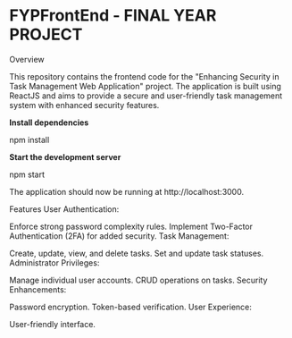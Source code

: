 # FYPFrontEnd - FINAL YEAR PROJECT

Overview

This repository contains the frontend code for the "Enhancing Security in Task Management Web Application" project. The application is built using ReactJS and aims to provide a secure and user-friendly task management system with enhanced security features. 

**Install dependencies**

npm install

**Start the development server**

npm start

The application should now be running at http://localhost:3000.

Features
User Authentication:

Enforce strong password complexity rules.
Implement Two-Factor Authentication (2FA) for added security.
Task Management:

Create, update, view, and delete tasks.
Set and update task statuses.
Administrator Privileges:

Manage individual user accounts.
CRUD operations on tasks.
Security Enhancements:

Password encryption.
Token-based verification.
User Experience:

User-friendly interface.
